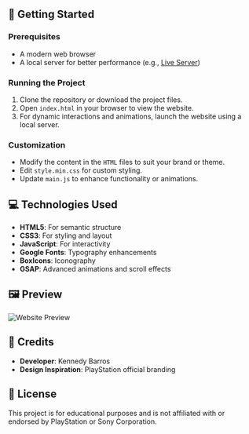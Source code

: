 
## 🚀 Getting Started

### Prerequisites
- A modern web browser
- A local server for better performance (e.g., [Live Server](https://marketplace.visualstudio.com/items?itemName=ritwickdey.LiveServer))

### Running the Project
1. Clone the repository or download the project files.
2. Open `index.html` in your browser to view the website.
3. For dynamic interactions and animations, launch the website using a local server.

### Customization
- Modify the content in the `HTML` files to suit your brand or theme.
- Edit `style.min.css` for custom styling.
- Update `main.js` to enhance functionality or animations.

## 💻 Technologies Used

- **HTML5**: For semantic structure
- **CSS3**: For styling and layout
- **JavaScript**: For interactivity
- **Google Fonts**: Typography enhancements
- **BoxIcons**: Iconography
- **GSAP**: Advanced animations and scroll effects

## 🖼️ Preview

![Website Preview](https://i.ibb.co/qCvjdFd/cover.png)

## 🤝 Credits

- **Developer**: Kennedy Barros
- **Design Inspiration**: PlayStation official branding

## 📝 License

This project is for educational purposes and is not affiliated with or endorsed by PlayStation or Sony Corporation.
